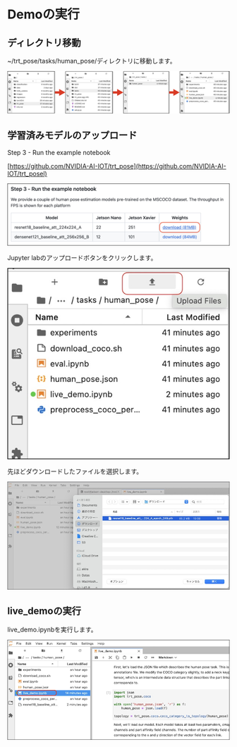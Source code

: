 # Demoの実行

## ディレクトリ移動

~/trt_pose/tasks/human_pose/ディレクトリに移動します。

![](./img/live01.jpg)

## 学習済みモデルのアップロード

Step 3 - Run the example notebook

[https://github.com/NVIDIA-AI-IOT/trt_pose](https://github.com/NVIDIA-AI-IOT/trt_posel)

![](./img/live02.jpg)

Jupyter labのアップロードボタンをクリックします。

![](./img/live03.jpg)

先ほどダウンロードしたファイルを選択します。

![](./img/live04.jpg)

## live_demoの実行

live_demo.ipynbを実行します。

![](./img/live05.jpg)


